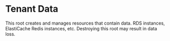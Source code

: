 # Tenant Data

This root creates and manages resources that contain data. RDS instances, ElastiCache Redis instances, etc. Destroying this root may result in data loss.
